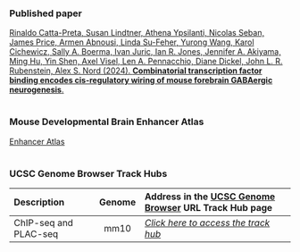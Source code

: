 ### Published paper

[Rinaldo Catta-Preta, Susan Lindtner, Athena Ypsilanti, Nicolas Seban, James Price, Armen Abnousi, Linda Su-Feher, Yurong Wang, Karol Cichewicz, Sally A. Boerma, Ivan Juric, Ian R. Jones, Jennifer A. Akiyama, Ming Hu, Yin Shen, Axel Visel, Len A. Pennacchio, Diane Dickel, John L. R. Rubenstein, Alex S. Nord (2024). 
**Combinatorial transcription factor binding encodes cis-regulatory wiring of mouse forebrain GABAergic neurogenesis**.](https://www.biorxiv.org/content/10.1101/2023.06.28.546894v1)

#

### Mouse Developmental Brain Enhancer Atlas

[Enhancer Atlas](https://doi.org/10.17632/zvns6pynk4)

#

### UCSC Genome Browser Track Hubs



| Description                                   | Genome  | Address in the [UCSC Genome Browser](https://genome.ucsc.edu/cgi-bin/hgHubConnect) URL Track Hub page   |
| :---                                          | :---:   | :---        |
| ChIP-seq and PLAC-seq                             | mm10    | [*Click here to access the track hub*](http://genome.ucsc.edu/cgi-bin/hgTracks?db=mm10&hubUrl=https://bioshare.bioinformatics.ucdavis.edu/bioshare/download/i0bzlowx1b7v56j/COMB00.txt)  |


